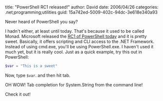 
title: "PowerShell RC1 released!"
author: David
date: 2006/04/26
categories: .net;programming;utilities
guid: 15a742ed-5009-402c-94dc-3e618e340a93

Never heard of PowerShell you say?

I hadn't either, at least until today. That's because it used to be called Monad. Microsoft released the [RC1 of PowerShell today](http://blogs.msdn.com/powershell/archive/2006/04/25/583344.aspx) and it is pretty sweet. Basically, it offers scripting and CLI access to the .NET Framework. Instead of using cmd.exe, you'll be using PowerShell.exe. I haven't used it much yet, but it is really cool. Just as a quick example, try this out in PowerShell:

```powershell
$var = "This is a sweet"
```

Now, type `$var`. and then hit tab.

OH WOW! Tab completion for System.String from the command line!

Check it out!

